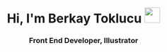 <h1 align="center"><b>Hi, I'm Berkay Toklucu </b><img src="https://media.giphy.com/media/hvRJCLFzcasrR4ia7z/giphy.gif" width="35"></h1>
<h3 align="center">Front End Developer, Illustrator</h3>
